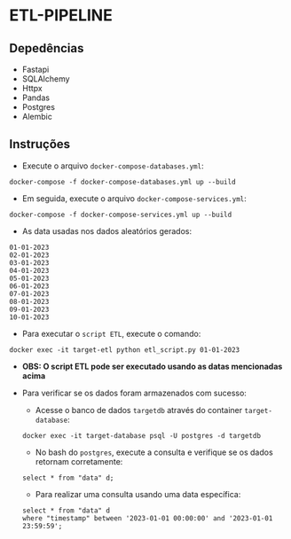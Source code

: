 # ETL-PIPELINE

## Depedências
- Fastapi
- SQLAlchemy
- Httpx
- Pandas
- Postgres
- Alembic

## Instruções

- Execute o arquivo `docker-compose-databases.yml`:

```
docker-compose -f docker-compose-databases.yml up --build
```

- Em seguida, execute o arquivo `docker-compose-services.yml`:

```
docker-compose -f docker-compose-services.yml up --build
```

- As data usadas nos dados aleatórios gerados:

```
01-01-2023 
02-01-2023 
03-01-2023 
04-01-2023 
05-01-2023
06-01-2023 
07-01-2023 
08-01-2023 
09-01-2023 
10-01-2023
```

- Para executar o `script ETL`, execute o comando:

```
docker exec -it target-etl python etl_script.py 01-01-2023
```

- **OBS: O script ETL pode ser executado usando as datas mencionadas acima**

- Para verificar se os dados foram armazenados com sucesso:
    
    - Acesse o banco de dados `targetdb` através do container `target-database`:

    ```
    docker exec -it target-database psql -U postgres -d targetdb
    ```

    - No bash do `postgres`, execute a consulta e verifique se os dados retornam corretamente:
    
    ```
    select * from "data" d;
    ```

    - Para realizar uma consulta usando uma data específica:
        
    ```
    select * from "data" d 
    where "timestamp" between '2023-01-01 00:00:00' and '2023-01-01 23:59:59'; 
    ```